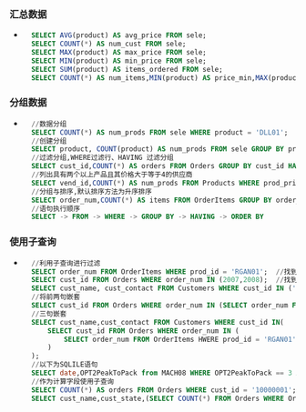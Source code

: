 <!--
 Copyright 2022 icf
 
 Licensed under the Apache License, Version 2.0 (the "License");
 you may not use this file except in compliance with the License.
 You may obtain a copy of the License at
 
     http://www.apache.org/licenses/LICENSE-2.0
 
 Unless required by applicable law or agreed to in writing, software
 distributed under the License is distributed on an "AS IS" BASIS,
 WITHOUT WARRANTIES OR CONDITIONS OF ANY KIND, either express or implied.
 See the License for the specific language governing permissions and
 limitations under the License.
-->

### 汇总数据

- ```sql
    SELECT AVG(product) AS avg_price FROM sele;
    SELECT COUNT(*) AS num_cust FROM sele;
    SELECT MAX(product) AS max_price FROM sele;
    SELECT MIN(product) AS min_price FROM sele;
    SELECT SUM(product) AS items_ordered FROM sele;
    SELECT COUNT(*) AS num_items,MIN(product) AS price_min,MAX(product) AS price_max,AVG(product) AS price_avg FROM sele;
    ```

### 分组数据

- ```sql
    //数据分组
    SELECT COUNT(*) AS num_prods FROM sele WHERE product = 'DLL01';
    //创建分组
    SELECT product, COUNT(product) AS num_prods FROM sele GROUP BY product;
    //过滤分组,WHERE过滤行、HAVING 过滤分组
    SELECT cust_id,COUNT(*) AS orders FROM Orders GROUP BY cust_id HAVING COUNT(*)>=2;
    //列出具有两个以上产品且其价格大于等于4的供应商
    SELECT vend_id,COUNT(*) AS num_prods FROM Products WHERE prod_price>=4 GROUP BY vend_id HAVING COUNT(*)>=2
    //分组与排序,默认排序方法为升序排序
    SELECT order_num,COUNT(*) AS items FROM OrderItems GROUP BY order_num HAVING COUNT(*)>=3 ORDER BY items ,order_num
    //语句执行顺序
    SELECT -> FROM -> WHERE -> GROUP BY -> HAVING -> ORDER BY
    ```

### 使用子查询
- ```sql
    //利用子查询进行过滤
    SELECT order_num FROM OrderItems WHERE prod_id = 'RGAN01';  //找到订单编号
    SELECT cust_id FROM Orders WHERE order_num IN (2007,2008);  //找到顾客id
    SELECT cust_name, cust_contact FROM Customers WHERE cust_id IN ('10000004','10000005') //找到顾客具体信息
    //将前两句嵌套
    SELECT cust_id FROM Orders WHERE order_num IN (SELECT order_num FROM OrderItems WHERE prod_id = 'RGAN01');
    //三句嵌套
    SELECT cust_name,cust_contact FROM Customers WHERE cust_id IN(
        SELECT cust_id FROM Orders WHERE order_num IN (
            SELECT order_num FROM OrderItems HWERE prod_id = 'RGAN01'
        )
    );
    //以下为SQLILE语句
    SELECT date,OPT2PeakToPack from MACH08 WHERE OPT2PeakToPack == 3 AND date IN (select date from MACH08 ORDER BY DESC LIMIT 500);
    //作为计算字段使用子查询
    SELECT COUNT(*) AS orders FROM Orders WHERE cust_id = '10000001';
    SELECT cust_name,cust_state,(SELECT COUNT(*) FROM Orders WHERE Orders.cust_id = Customers.cust_id) AS orders FROM Customers ORDER BY cust_name;

    ```